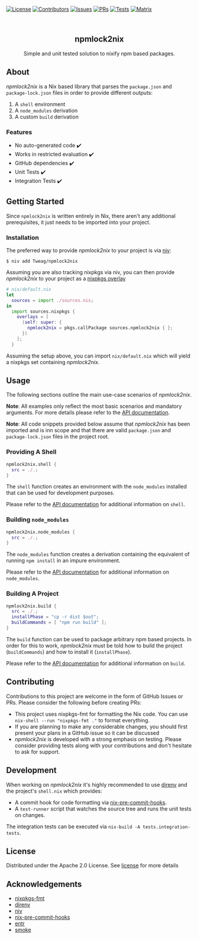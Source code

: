 
<!-- badges -->
[![License][license-shield]][license-url]
[![Contributors][contributors-shield]][contributors-url]
[![Issues][issues-shield]][issues-url]
[![PRs][pr-shield]][pr-url]
[![Tests][test-shield]][test-url]
[![Matrix][matrix-shield]][matrix-url]

<!-- teaser -->
<br />
<p align="center">
  <h2 align="center">npmlock2nix</h2>
  <p align="center">
    Simple and unit tested solution to nixify npm based packages.
  </p>
</p>

## About

_npmlock2nix_ is a Nix based library that parses the `package.json` and `package-lock.json` files in order to provide different outputs:

1. A `shell` environment
1. A `node_modules` derivation
1. A custom `build` derivation

### Features

- No auto-generated code :heavy_check_mark:
- Works in restricted evaluation :heavy_check_mark:
- GitHub dependencies :heavy_check_mark:
- Unit Tests :heavy_check_mark:
- Integration Tests :heavy_check_mark:

## Getting Started

Since `npmlock2nix` is written entirely in Nix, there aren't any additional prerequisites, it just needs to be imported into your project.

### Installation

The preferred way to provide _npmlock2nix_ to your project is via [niv][niv-url]:

```shell
$ niv add Tweag/npmlock2nix
```

Assuming you are also tracking nixpkgs via niv, you can then provide _npmlock2nix_ to your project as a [nixpkgs overlay][overlay-link]

```nix
# nix/default.nix
let
  sources = import ./sources.nix;
in
  import sources.nixpkgs {
    overlays = [
      (self: super: {
        npmlock2nix = pkgs.callPackage sources.npmlock2nix { };
      })
    ];
  }
```

Assuming the setup above, you can import `nix/default.nix` which will yield a nixpkgs set containing _npmlock2nix_.

## Usage

The following sections outline the main use-case scenarios of _npmlock2nix_.

**Note**: All examples only reflect the most basic scenarios and mandatory arguments. For more details please refer to the [API documentation][api-url].

**Note**: All code snippets provided below assume that _npmlock2nix_ has been imported and is inn scope and that there are valid `package.json` and `package-lock.json` files in the project root.

### Providing A Shell

```nix
npmlock2nix.shell {
  src = ./.;
}
```
The `shell` function creates an environment with the `node_modules` installed that can be used for development purposes.

Please refer to the [API documentation][api-url] for additional information on `shell`.


### Building `node_modules`

```nix
npmlock2nix.node_modules {
  src = ./.;
}
```
The `node_modules` function creates a derivation containing the equivalent of running `npm install` in an impure environment.

Please refer to the [API documentation][api-url] for additional information on `node_modules`.


### Building A Project

```nix
npmlock2nix.build {
  src = ./.;
  installPhase = "cp -r dist $out";
  buildCommands = [ "npm run build" ];
}
```
The `build` function can be used to package arbitrary npm based projects. In order for this to work,
_npmlock2nix_ must be told how to build the project (`buildCommands`) and how to install it (`installPhase`).

Please refer to the [API documentation][api-url] for additional information on `build`.

## Contributing

Contributions to this project are welcome in the form of GitHub Issues or PRs. Please consider the following before creating PRs:

- This project uses nixpkgs-fmt for formatting the Nix code. You can use `nix-shell --run "nixpkgs-fmt ."` to format everything.
- If you are planning to make any considerable changes, you should first present your plans in a GitHub issue so it can be discussed
- _npmlock2nix_ is developed with a strong emphasis on testing. Please consider providing tests along with your contributions and don't hesitate to ask for support.

## Development

When working on _npmlock2nix_ it's highly recommended to use [direnv][direnv-url] and the project's `shell.nix` which provides:

- A commit hook for code formatting via [nix-pre-commit-hooks][nix-pre-commit-hooks-url].
- A `test-runner` script that watches the source tree and runs the unit tests on changes.

The integration tests can be executed via `nix-build -A tests.integration-tests`.

## License

Distributed under the Apache 2.0 License. See [license][license-url] for more details

## Acknowledgements

- [nixpkgs-fmt][nixpkgs-fmt-url]
- [direnv][direnv-url]
- [niv][niv-url]
- [nix-pre-commit-hooks][nix-pre-commit-hooks-url]
- [entr][entr-url]
- [smoke][smoke-url]



<!-- MARKDOWN LINKS & IMAGES -->

[contributors-shield]: https://img.shields.io/github/contributors/othneildrew/Best-README-Template.svg?style=for-the-badge
[contributors-url]: https://github.com/othneildrew/Best-README-Template/graphs/contributors
[issues-shield]: https://img.shields.io/github/issues/Tweag/npmlock2nix.svg?style=for-the-badge
[issues-url]: https://github.com/Tweag/npmlock2nix/issues
[license-shield]: https://img.shields.io/github/license/Tweag/npmlock2nix.svg?style=for-the-badge
[license-url]: https://github.com/Tweag/npmlock2nix/blob/master/LICENSE
[test-shield]: https://img.shields.io/github/workflow/status/Tweag/npmlock2nix/Tests/master?style=for-the-badge
[test-url]: https://github.com/Tweag/npmlock2nix/actions
[pr-shield]: https://img.shields.io/github/issues-pr/Tweag/npmlock2nix.svg?style=for-the-badge
[pr-url]: https://github.com/Tweag/npmlock2nix/pulls
[matrix-shield]: https://img.shields.io/matrix/npmlock2nix:kack.it.svg?style=for-the-badge
[matrix-url]: https://matrix.to/#/#npmlock2nix:kack.it


<!--Other external links -->
[niv-url]: https://github.com/nmattia/niv
[overlay-link]: https://nixos.org/manual/nixpkgs/stable/#chap-overlays
[api-url]: ./API.md
[direnv-url]: https://direnv.net/
[nix-pre-commit-hooks-url]: https://github.com/cachix/pre-commit-hooks.nix
[nixpkgs-fmt-url]: https://github.com/nix-community/nixpkgs-fmt
[entr-url]: https://github.com/clibs/entr
[smoke-url]: https://github.com/SamirTalwar/Smoke
